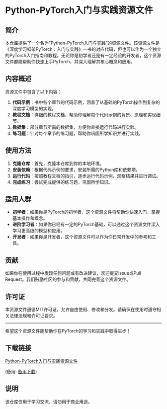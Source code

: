# Python-PyTorch入门与实践资源文件

## 简介

本仓库提供了一个名为“Python-PyTorch入门与实践”的资源文件。该资源文件是《深度学习框架PyTorch：入门与实践》一书的对应代码，但也可以作为一个独立的PyTorch入门指南和教程。无论你是初学者还是有一定经验的开发者，这个资源文件都能帮助你快速上手PyTorch，并深入理解其核心概念和应用。

## 内容概述

资源文件中包含了以下内容：

1. **代码示例**：书中各个章节的代码示例，涵盖了从基础的PyTorch操作到复杂的深度学习模型的实现。
2. **教程文档**：详细的教程文档，帮助你理解每个代码示例的背景、原理和实现细节。
3. **数据集**：部分章节所需的数据集，方便你直接运行代码进行实验。
4. **练习题**：针对每个章节的练习题，帮助你巩固所学知识并进行实践。

## 使用方法

1. **克隆仓库**：首先，克隆本仓库到你的本地环境。
2. **安装依赖**：根据代码示例的要求，安装所需的Python库和依赖项。
3. **运行代码**：按照教程文档的指引，逐步运行代码示例，观察结果并进行调试。
4. **完成练习**：尝试完成提供的练习题，巩固所学知识。

## 适用人群

- **初学者**：如果你是PyTorch的初学者，这个资源文件将帮助你快速入门，掌握基本操作和概念。
- **进阶学习者**：如果你已经有一定的PyTorch基础，可以通过这个资源文件深入学习更高级的模型和应用。
- **开发者**：如果你是开发者，这个资源文件可以作为你日常开发中的参考和工具。

## 贡献

如果你在使用过程中发现任何问题或有改进建议，欢迎提交Issue或Pull Request。我们鼓励社区的参与和贡献，共同完善这个资源文件。

## 许可证

本资源文件遵循MIT许可证，允许自由使用、修改和分发。请确保在使用时遵守相关法律法规和许可证要求。

---

希望这个资源文件能帮助你在PyTorch的学习和实践中取得进步！

## 下载链接
[Python-PyTorch入门与实践资源文件](https://pan.quark.cn/s/08dcdb36a630) 

(备用: [备用下载](https://pan.baidu.com/s/1i_4M87r45ILzZqXIOO0eFQ?pwd=1234))

## 说明

该仓库仅用于学习交流，请勿用于商业用途。
